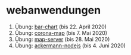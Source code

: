 # webanwendungen

1. Übung: [bar-chart](bar-chart) (bis 22. April 2020)
2. Übung: [corona-map](corona-map) (bis 7. Mai 2020)
3. Übung: [map-server](map-server) (bis 28. Mai 2020)
4. Übung: [ackermann-nodejs](ackermann-nodejs) (bis 4. Juni 2020)
